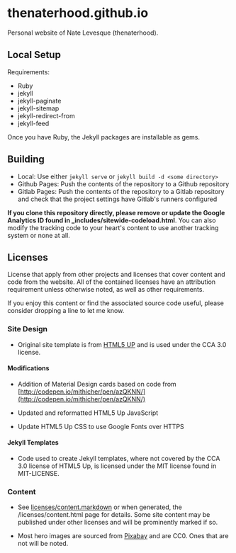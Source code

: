 thenaterhood.github.io
======================

Personal website of Nate Levesque (thenaterhood).

Local Setup
----------------------
Requirements:

* Ruby
* jekyll
* jekyll-paginate
* jekyll-sitemap
* jekyll-redirect-from
* jekyll-feed

Once you have Ruby, the Jekyll packages are installable as gems.

Building
----------------------
* Local: Use either `jekyll serve` or `jekyll build -d <some directory>`
* Github Pages: Push the contents of the repository to a Github repository
* Gitlab Pages: Push the contents of the repository to a Gitlab repository and
check that the project settings have Gitlab's runners configured

**If you clone this repository directly, please remove or update the Google
Analytics ID found in _includes/sitewide-codeload.html**. You can also modify the
tracking code to your heart's content to use another tracking system or none
at all.

Licenses
----------------------
License that apply from other projects and licenses that cover content and
code from the website. All of the contained licenses have an attribution
requirement unless otherwise noted, as well as other requirements.

If you enjoy this content or find the associated source code useful, please
consider dropping a line to let me know.

### Site Design

* Original site template is from [HTML5 UP](http://html5up.net) and is used
under the CCA 3.0 license.

#### Modifications
* Addition of Material Design cards based on code from
[http://codepen.io/mithicher/pen/azQKNN/](http://codepen.io/mithicher/pen/azQKNN/)

* Updated and reformatted HTML5 Up JavaScript
* Update HTML5 Up CSS to use Google Fonts over HTTPS

#### Jekyll Templates

* Code used to create Jekyll templates, where not covered by the CCA 3.0
license of HTML5 Up, is licensed under the MIT license found in MIT-LICENSE.

### Content

* See [licenses/content.markdown](licenses/content.markdown) or when generated,
the /licenses/content.html page for details. Some site content may be published
under other licenses and will be prominently marked if so.

* Most hero images are sourced from [Pixabay](http://pixabay.com) and are CC0. Ones
that are not will be noted.
